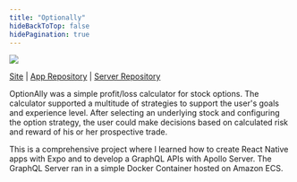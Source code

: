```yaml
---
title: "Optionally"
hideBackToTop: false
hidePagination: true
---
```


![](/images/OptionAllyHome.png)

[Site](https://willcoughlin.com/optionally-web/index.html) | [App Repository](https://github.com/willcoughlin/optionally-app) | [Server Repository](https://github.com/willcoughlin/optionally-server)

OptionAlly was a simple profit/loss calculator for stock options. The calculator supported a multitude of strategies to support the user's goals and experience level. After selecting an underlying stock and configuring the option strategy, the user could make decisions based on calculated risk and reward of his or her prospective trade.

This is a comprehensive project where I learned how to create React Native apps with Expo and to develop a GraphQL APIs with Apollo Server. The GraphQL Server ran in a simple Docker Container hosted on Amazon ECS. 